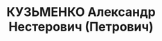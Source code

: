 ---
title: КУЗЬМЕНКО Александр Нестерович (Петрович)
description: 'Уманьский мотороремонтный завод, главный инженер

  арестован 22.08.1937

  Приговор: ВК ВС СССР, 17.11.1937 — ВМН

  Реабилитация: ВК ВС СССР, 03.08.1937 - за отсутствием  состава преступления'
---